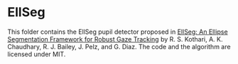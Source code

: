 # EllSeg
This folder contains the EllSeg pupil detector proposed in [EllSeg: An Ellipse Segmentation Framework for Robust Gaze Tracking](https://doi.org/10.1109/TVCG.2021.3067765) by R. S. Kothari, A. K. Chaudhary, R. J. Bailey, J. Pelz, and G. Diaz. The code and the algorithm are licensed under MIT.